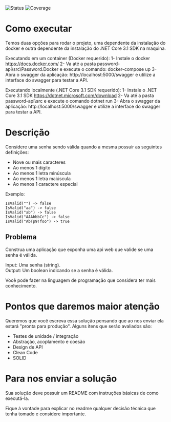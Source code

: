 ![Status](https://github.com/tcfialho/password-backend-challenge/workflows/password-backend-challenge/badge.svg) ![Coverage](https://codecov.io/gh/tcfialho/password-backend-challenge/branch/master/graph/badge.svg)

# Como executar
Temos duas opções para rodar o projeto, uma dependente da instalação do docker e outra dependente da instalação do .NET Core 3.1 SDK na maquina.

Executando em um container (Docker requerido):
1- Instale o docker https://docs.docker.com/
2- Va até a pasta password-api\src\Password.Docker e execute o comando:
   docker-compose up
3- Abra o swagger da aplicação: http://localhost:5000/swagger e utilize a interface do swagger para testar a API.

Executando localmente (.NET Core 3.1 SDK requerido):
1- Instale o .NET Core 3.1 SDK https://dotnet.microsoft.com/download
2- Va até a pasta password-api\src e execute o comando 
   dotnet run
3- Abra o swagger da aplicação: http://localhost:5000/swagger e utilize a interface do swagger para testar a API.

# Descrição
Considere uma senha sendo válida quando a mesma possuir as seguintes definições:
- Nove ou mais caracteres
- Ao menos 1 dígito
- Ao menos 1 letra minúscula
- Ao menos 1 letra maiúscula
- Ao menos 1 caractere especial

Exemplo:  
```
IsValid("") -> false  
IsValid("aa") -> false  
IsValid("ab") -> false  
IsValid("AAAbbbCc") -> false  
IsValid("AbTp9!foo") -> true  
```

## Problema
Construa uma aplicação que exponha uma api web que valide se uma senha é válida.

Input: Uma senha (string).  
Output: Um boolean indicando se a senha é válida.

Você pode fazer na linguagem de programação que considera ter mais conhecimento.

# Pontos que daremos maior atenção
Queremos que você escreva essa solução pensando que ao nos enviar ela estará "pronta para produção". Alguns itens que serão avaliados são:

- Testes de unidade / integração
- Abstração, acoplamento e coesão
- Design de API
- Clean Code
- SOLID

# Para nos enviar a solução
Sua solução deve possuir um README com instruções básicas de como executá-la.

Fique à vontade para explicar no readme qualquer decisão técnica que tenha tomado e considere importante.